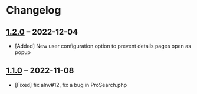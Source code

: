 # Changelog

[//]: <> (
Types of changes
    Added for new Addeds.
    Changed for changes in existing functionality.
    Deprecated for soon-to-be removed Addeds.
    Removed for now removed Addeds.
    Fixed for any bug fixes.
    Security in case of vulnerabilities.
)

## [1.2.0](https://github.com/pdir/prosearch/tree/1.2.0) – 2022-12-04

- [Added] New user configuration option to prevent details pages open as popup

## [1.1.0](https://github.com/pdir/prosearch/tree/1.1.1) – 2022-11-08

- [Fixed] fix alnv#12, fix a bug in ProSearch.php
